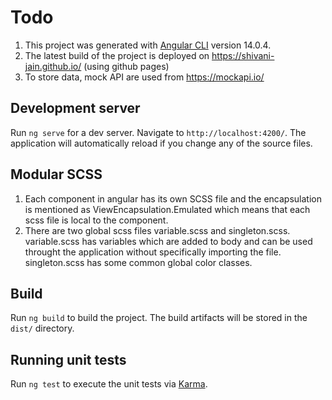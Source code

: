 # Todo

1. This project was generated with [Angular CLI](https://github.com/angular/angular-cli) version 14.0.4.
2. The latest build of the project is deployed on https://shivani-jain.github.io/ (using github pages)
3. To store data, mock API are used from https://mockapi.io/

## Development server

Run `ng serve` for a dev server. Navigate to `http://localhost:4200/`. The application will automatically reload if you change any of the source files.

## Modular SCSS
1. Each component in angular has its own SCSS file and the encapsulation is mentioned as ViewEncapsulation.Emulated which means that each scss file is local to the component.
2. There are two global scss files variable.scss and singleton.scss. variable.scss has variables which are added to body and can be used throught the application without specifically importing the file.
singleton.scss has some common global color classes.

## Build

Run `ng build` to build the project. The build artifacts will be stored in the `dist/` directory.

## Running unit tests

Run `ng test` to execute the unit tests via [Karma](https://karma-runner.github.io).

